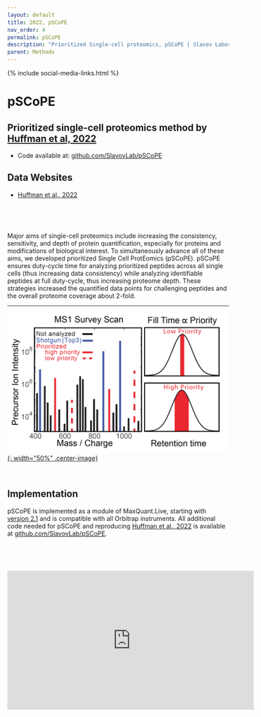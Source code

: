 ```yaml
---
layout: default
title: 2022, pSCoPE
nav_order: 4
permalink: pSCoPE
description: "Prioritized Single-cell proteomics, pSCoPE | Slavov Laboratory"
parent: Methods
---
```

{% include social-media-links.html %}

# pSCoPE

## Prioritized single-cell proteomics method by [Huffman et al, 2022][pSCoPE_Preprint]
 * Code available at: [github.com/SlavovLab/pSCoPE](https://github.com/SlavovLab/pSCoPE)

## Data Websites
 * [Huffman et al., 2022](https://scp.slavovlab.net/Huffman_et_al_2022)
 <!-- * [Leduc et al., 2022](https://scp.slavovlab.net/Leduc_et_al_2022) -->

&nbsp;

&nbsp;

Major aims of single-cell proteomics include increasing the consistency, sensitivity, and depth of protein quantification, especially for proteins and modifications of biological interest. To simultaneously advance all of these aims, we developed prioritized Single Cell ProtEomics (pSCoPE). pSCoPE ensures duty-cycle time for analyzing prioritized peptides across all single cells (thus increasing data consistency) while analyzing identifiable peptides at full duty-cycle, thus increasing proteome depth. These strategies increased the quantified data points for challenging peptides and the overall proteome coverage about 2-fold.

---

[![pSCoPE](Figs/pSCoPE.png){: width="50%" .center-image}](https://scp.slavovlab.net/pSCoPE)

&nbsp;

## Implementation
pSCoPE is implemented as a module of MaxQuant.Live, starting with [version 2.1](http://www.maxquant.live) and is compatible with all Orbitrap instruments. All additional code needed for pSCoPE and reproducing [Huffman et al., 2022][pSCoPE_Preprint] is available at [github.com/SlavovLab/pSCoPE](https://github.com/SlavovLab/pSCoPE).

&nbsp;  

&nbsp;

<iframe width="560" height="315" src="https://www.youtube.com/embed/SP0x3gAALtg" title="YouTube video player" frameborder="0" allow="accelerometer; autoplay; clipboard-write; encrypted-media; gyroscope; picture-in-picture" allowfullscreen></iframe>

&nbsp;  

&nbsp;

&nbsp;


&nbsp;

&nbsp;

[pSCoPE_Preprint]: https://www.biorxiv.org/content/10.1101/2022.03.16.484655v1 "Prioritized Single Cell ProtEomics by Mass-Spectrometry"

&nbsp;

&nbsp;

&nbsp;

&nbsp;

&nbsp;

&nbsp;

&nbsp;

&nbsp;

&nbsp;

&nbsp;

&nbsp;
